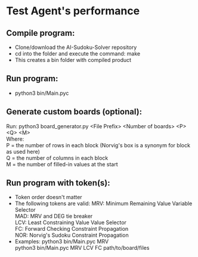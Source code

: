 # Test Agent's performance

## Compile program:
- Clone/download the AI-Sudoku-Solver repository
- cd into the folder and execute the command: make
- This creates a bin folder with compiled product

## Run program:
- python3 bin/Main.pyc

## Generate custom boards (optional):
Run: python3 board_generator.py \<File Prefix\> \<Number of boards\> \<P\> \<Q\> \<M\><br>
Where:<br>
  P = the number of rows in each block (Norvig's box is a synonym for block as used here)<br>
  Q = the number of columns in each block<br>
  M = the number of filled-in values at the start<br>

## Run program with token(s):
-  Token order doesn't matter
- The following tokens are valid:
    MRV: Minimum Remaining Value Variable Selector<br>
    MAD: MRV and DEG tie breaker<br>
    LCV: Least Constraining Value Value Selector<br>
    FC: Forward Checking Constraint Propagation<br>
    NOR: Norvig's Sudoku Constraint Propagation<br>
- Examples:
    python3 bin/Main.pyc MRV<br>
    python3 bin/Main.pyc MRV LCV FC path/to/board/files<br>
